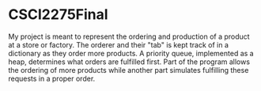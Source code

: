 # CSCI2275Final

My project is meant to represent the ordering and production of a product at a store or factory. The orderer and their "tab" is kept track of in a dictionary as they order more products. A priority queue, implemented as a heap, determines what orders are fulfilled first. Part of the program allows the ordering of more products while another part simulates fulfilling these requests in a proper order.

